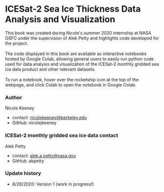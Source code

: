 ICESat-2 Sea Ice Thickness Data Analysis and Visualization
================================================

This book was created during Nicole's summer 2020 internship at NASA GSFC under the supervision of Alek Petty and highlights code developed for the project. <br><br>The code displayed in this book are available as interactive notebooks hosted by Google Colab, allowing general users to easily run python code used for data analysis and visualization of the ICESat-2 monthly gridded sea ice data product and other relevant datasets. <br><br>To run a notebook, hover over the rocketship icon at the top of the webpage, and click Colab to open the notebook in Google Colab.  



### Author 
Nicole Keeney
- contact: nicolekeeney@berkeley.edu
- GitHub: nicolejkeeney



### ICESat-2 monthly gridded sea ice data contact 
Alek Petty
- contact: alek.a.petty@nasa.gov
- GitHub: akpetty



### Update history  
 - 8/28/2020: Version 1 (work in progress!)